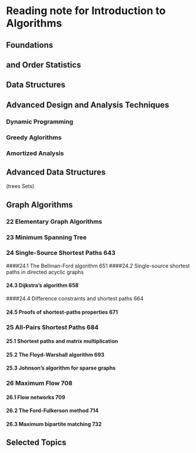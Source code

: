 # Reading note for Introduction to Algorithms



## Foundations
## and Order Statistics
## Data Structures
## Advanced Design and Analysis Techniques
### Dynamic Programming
### Greedy Aglorithms
### Amortized Analysis
## Advanced Data Structures
(trees Sets)
## Graph Algorithms
### 22 Elementary Graph Algorithms
### 23 Minimum Spanning Tree
### 24 Single-Source Shortest Paths 643
####24.1 The Bellman-Ford algorithm 651
####24.2 Single-source shortest paths in directed acyclic graphs
#### 24.3 Dijkstra’s algorithm 658
####24.4 Difference constraints and shortest paths 664
#### 24.5 Proofs of shortest-paths properties 671
### 25 All-Pairs Shortest Paths 684
#### 25.1 Shortest paths and matrix multiplication
#### 25.2 The Floyd-Warshall algorithm 693
#### 25.3 Johnson’s algorithm for sparse graphs
### 26 Maximum Flow 708
#### 26.1 Flow networks 709
#### 26.2 The Ford-Fulkerson method 714
#### 26.3 Maximum bipartite matching 732

## Selected Topics
